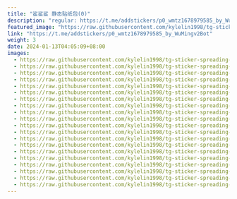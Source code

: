 ```yaml
---
title: "鲨鲨鲨 静态贴纸包(0)"
description: "regular: https://t.me/addstickers/p0_wmtz1678979585_by_WuMingv2Bot"
featured_image: "https://raw.githubusercontent.com/kylelin1998/tg-sticker-spreading-worldwide-images/main/img/e137ae27-94be-4c5e-90bc-932d359c8d5d.jpg"
link: "https://t.me/addstickers/p0_wmtz1678979585_by_WuMingv2Bot"
weight: 3
date: 2024-01-13T04:05:09+08:00
images:
  - https://raw.githubusercontent.com/kylelin1998/tg-sticker-spreading-worldwide-images/main/img/e137ae27-94be-4c5e-90bc-932d359c8d5d.jpg
  - https://raw.githubusercontent.com/kylelin1998/tg-sticker-spreading-worldwide-images/main/img/6282a57f-3a2b-44c1-a3c4-a17664632ef5.jpg
  - https://raw.githubusercontent.com/kylelin1998/tg-sticker-spreading-worldwide-images/main/img/783aee0e-eadb-48f1-b9bd-837a4e88bdae.jpg
  - https://raw.githubusercontent.com/kylelin1998/tg-sticker-spreading-worldwide-images/main/img/c142b7d1-9674-434d-ab6a-ecb6cf0c17ae.jpg
  - https://raw.githubusercontent.com/kylelin1998/tg-sticker-spreading-worldwide-images/main/img/1b2ff75b-b49e-4586-be71-879a086772a0.jpg
  - https://raw.githubusercontent.com/kylelin1998/tg-sticker-spreading-worldwide-images/main/img/4b21680a-0e19-4428-b9b2-f4b2f99ec746.jpg
  - https://raw.githubusercontent.com/kylelin1998/tg-sticker-spreading-worldwide-images/main/img/27b12e3e-b86d-4284-8d1c-4b409932727b.jpg
  - https://raw.githubusercontent.com/kylelin1998/tg-sticker-spreading-worldwide-images/main/img/cbc72b08-de66-4b27-bdf4-5e528d47fe5c.jpg
  - https://raw.githubusercontent.com/kylelin1998/tg-sticker-spreading-worldwide-images/main/img/30c9a0af-e024-40bc-9741-ab0680a23cdd.jpg
  - https://raw.githubusercontent.com/kylelin1998/tg-sticker-spreading-worldwide-images/main/img/eee59f91-4d4d-4eb2-ab4b-187aaa622419.jpg
  - https://raw.githubusercontent.com/kylelin1998/tg-sticker-spreading-worldwide-images/main/img/4490e255-b336-4b9d-83cc-d4a800bd5399.jpg
  - https://raw.githubusercontent.com/kylelin1998/tg-sticker-spreading-worldwide-images/main/img/b1728736-6e02-4969-83f9-61ed83b6341b.jpg
  - https://raw.githubusercontent.com/kylelin1998/tg-sticker-spreading-worldwide-images/main/img/ca691c85-ee46-42e5-ad08-f3838e61d502.jpg
  - https://raw.githubusercontent.com/kylelin1998/tg-sticker-spreading-worldwide-images/main/img/d16979c8-44d2-45bc-981b-631a124cfe1a.jpg
  - https://raw.githubusercontent.com/kylelin1998/tg-sticker-spreading-worldwide-images/main/img/7b8077b8-c771-4bf3-8221-c9df6365b38c.jpg
  - https://raw.githubusercontent.com/kylelin1998/tg-sticker-spreading-worldwide-images/main/img/67ce24d3-40d4-490f-afb5-8823dda5c31c.jpg
  - https://raw.githubusercontent.com/kylelin1998/tg-sticker-spreading-worldwide-images/main/img/f224a6cc-fac9-4982-8776-6010f9b0be04.jpg
  - https://raw.githubusercontent.com/kylelin1998/tg-sticker-spreading-worldwide-images/main/img/24c6d81c-3a1b-4dc8-8459-3cf24214e012.jpg
  - https://raw.githubusercontent.com/kylelin1998/tg-sticker-spreading-worldwide-images/main/img/402d43b9-79d6-4660-aa9f-1371d5636112.jpg
  - https://raw.githubusercontent.com/kylelin1998/tg-sticker-spreading-worldwide-images/main/img/1b8ab004-e340-4bf1-a617-434dc1b938c7.jpg
---
```

